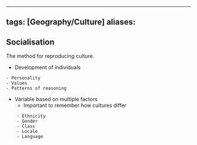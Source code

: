 
---
tags: [Geography/Culture]
aliases:
---

## Socialisation
The method for reproducing culture.

* Development of individuals

```
- Personality
- Values
- Patterns of reasoning
```

* Variable based on multiple factors
	* Important to remember how cultures differ

```
	- Ethnicity
	- Gender
	- Class
	- Locale
	- Language
```
